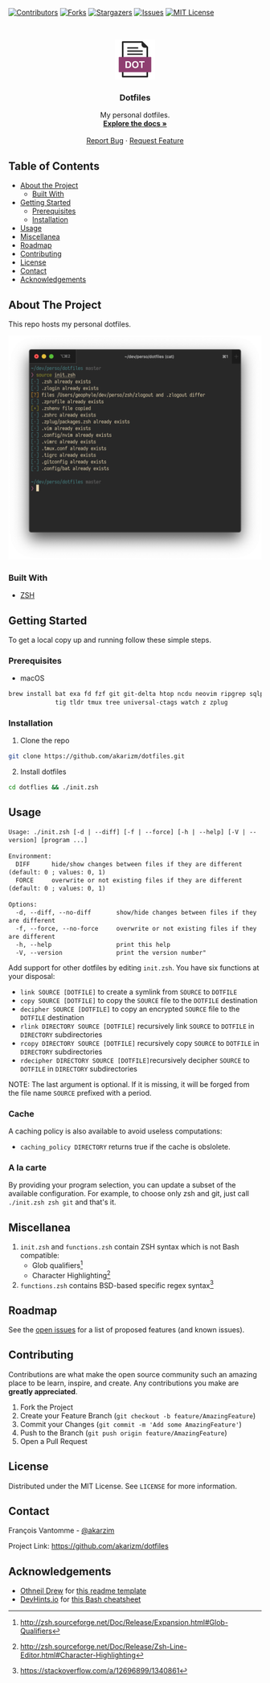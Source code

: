 <!-- PROJECT SHIELDS -->
[![Contributors][contributors-shield]][contributors-url]
[![Forks][forks-shield]][forks-url]
[![Stargazers][stars-shield]][stars-url]
[![Issues][issues-shield]][issues-url]
[![MIT License][license-shield]][license-url]

<!-- PROJECT LOGO -->
<br />
<p align="center">
  <a href="https://github.com/akarizm/dotfiles">
    <img src="images/logo.svg" alt="Logo" width="80" height="80">
  </a>

  <h3 align="center">Dotfiles</h3>

  <p align="center">
    My personal dotfiles.
    <br />
    <a href="https://github.com/akarizm/dotfiles"><strong>Explore the docs »</strong></a>
    <br />
    <br />
    <a href="https://github.com/akarizm/dotfiles/issues">Report Bug</a>
    ·
    <a href="https://github.com/akarizm/dotfiles/issues">Request Feature</a>
  </p>
</p>

<!-- TABLE OF CONTENTS -->
## Table of Contents

* [About the Project](#about-the-project)
  * [Built With](#built-with)
* [Getting Started](#getting-started)
  * [Prerequisites](#prerequisites)
  * [Installation](#installation)
* [Usage](#usage)
* [Miscellanea](#miscellanea)
* [Roadmap](#roadmap)
* [Contributing](#contributing)
* [License](#license)
* [Contact](#contact)
* [Acknowledgements](#acknowledgements)

## About The Project

This repo hosts my personal dotfiles.

[![Dotfiles Screen Shot][screenshot]][screenshot]

### Built With

* [ZSH](http://zsh.sourceforge.net/)

## Getting Started

To get a local copy up and running follow these simple steps.

### Prerequisites

* macOS

```sh
brew install bat exa fd fzf git git-delta htop ncdu neovim ripgrep sqlparse \
             tig tldr tmux tree universal-ctags watch z zplug
```

### Installation

1. Clone the repo

```sh
git clone https://github.com/akarizm/dotfiles.git
```

2. Install dotfiles

```sh
cd dotflies && ./init.zsh
```

## Usage

```
Usage: ./init.zsh [-d | --diff] [-f | --force] [-h | --help] [-V | --version] [program ...]

Environment:
  DIFF      hide/show changes between files if they are different (default: 0 ; values: 0, 1)
  FORCE     overwrite or not existing files if they are different (default: 0 ; values: 0, 1)

Options:
  -d, --diff, --no-diff       show/hide changes between files if they are different
  -f, --force, --no-force     overwrite or not existing files if they are different
  -h, --help                  print this help
  -V, --version               print the version number"
```

Add support for other dotfiles by editing `init.zsh`. You have six functions
at your disposal:

- `link SOURCE [DOTFILE]` to create a symlink from `SOURCE` to `DOTFILE`
- `copy SOURCE [DOTFILE]` to copy the `SOURCE` file to the `DOTFILE` destination
- `decipher SOURCE [DOTFILE]` to copy an encrypted `SOURCE` file to the `DOTFILE` destination
- `rlink DIRECTORY SOURCE [DOTFILE]` recursively link `SOURCE` to `DOTFILE` in `DIRECTORY` subdirectories
- `rcopy DIRECTORY SOURCE [DOTFILE]` recursively copy `SOURCE` to `DOTFILE` in `DIRECTORY` subdirectories
- `rdecipher DIRECTORY SOURCE [DOTFILE]`recursively decipher `SOURCE` to `DOTFILE` in `DIRECTORY` subdirectories

NOTE: The last argument is optional. If it is missing, it will be forged from
      the file name `SOURCE` prefixed with a period.

### Cache

A caching policy is also available to avoid useless computations:

- `caching_policy DIRECTORY` returns true if the cache is obslolete.

### A la carte

By providing your program selection, you can update a subset of the available
configuration. For example, to choose only zsh and git, just call `./init.zsh
zsh git` and that's it.

## Miscellanea

1. `init.zsh` and `functions.zsh` contain ZSH syntax which is not Bash compatible:
   - Glob qualifiers[^1]
   - Character Highlighting[^2]
1. `functions.zsh` contains BSD-based specific regex syntax[^3]

## Roadmap

See the [open issues](https://github.com/akarizm/dotfiles/issues) for a list of
proposed features (and known issues).

## Contributing

Contributions are what make the open source community such an amazing place to
be learn, inspire, and create. Any contributions you make are **greatly
appreciated**.

1. Fork the Project
2. Create your Feature Branch (`git checkout -b feature/AmazingFeature`)
3. Commit your Changes (`git commit -m 'Add some AmazingFeature'`)
4. Push to the Branch (`git push origin feature/AmazingFeature`)
5. Open a Pull Request

## License

Distributed under the MIT License. See `LICENSE` for more information.

## Contact

François Vantomme - [@akarzim](https://mastodon.host/@akarzim)

Project Link: <https://github.com/akarizm/dotfiles>

## Acknowledgements

* [Othneil Drew][othneildrew] for [this readme template][readme-template]
* [DevHints.io][devhints] for [this Bash cheatsheet][bash]

<!-- footnotes -->
[^1]: http://zsh.sourceforge.net/Doc/Release/Expansion.html#Glob-Qualifiers
[^2]: http://zsh.sourceforge.net/Doc/Release/Zsh-Line-Editor.html#Character-Highlighting
[^3]: https://stackoverflow.com/a/12696899/1340861

<!-- https://www.markdownguide.org/basic-syntax/#reference-style-links -->
[contributors-shield]: https://img.shields.io/github/contributors/akarzim/dotfiles.svg?style=flat-square
[contributors-url]: https://github.com/akarzim/dotfiles/graphs/contributors
[forks-shield]: https://img.shields.io/github/forks/akarzim/dotfiles.svg?style=flat-square
[forks-url]: https://github.com/akarzim/dotfiles/network/members
[stars-shield]: https://img.shields.io/github/stars/akarzim/dotfiles.svg?style=flat-square
[stars-url]: https://github.com/akarzim/dotfiles/stargazers
[issues-shield]: https://img.shields.io/github/issues/akarzim/dotfiles.svg?style=flat-square
[issues-url]: https://github.com/akarzim/dotfiles/issues
[license-shield]: https://img.shields.io/github/license/akarzim/dotfiles.svg?style=flat-square
[license-url]: https://github.com/akarzim/dotfiles/blob/master/LICENSE.txt
[screenshot]: images/screenshot.png
[othneildrew]: https://github.com/othneildrew
[readme-template]: https://github.com/othneildrew/Best-README-Template
[devhints]: https://devhints.io/
[bash]: https://devhints.io/bash
